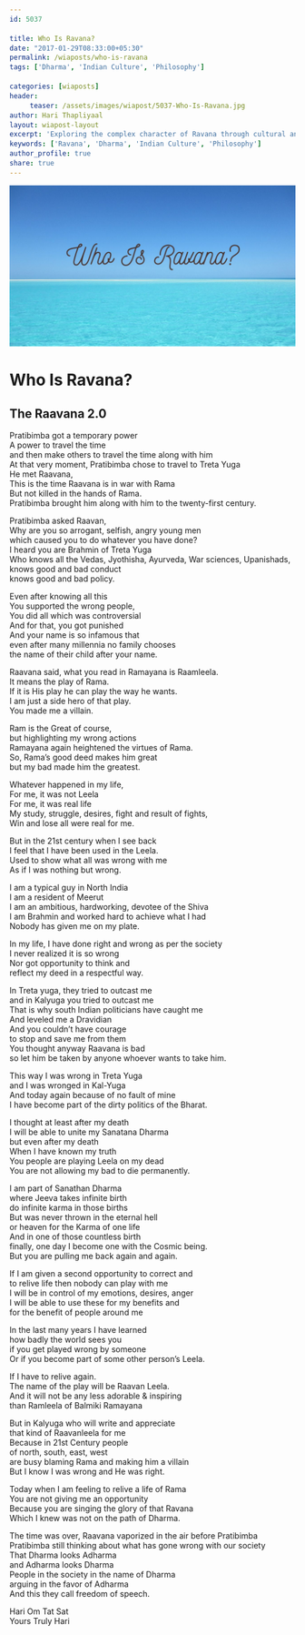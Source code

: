 ```yaml
--- 
id: 5037

title: Who Is Ravana?
date: "2017-01-29T08:33:00+05:30"
permalink: /wiaposts/who-is-ravana
tags: ['Dharma', 'Indian Culture', 'Philosophy']    

categories: [wiaposts] 
header:
     teaser: /assets/images/wiapost/5037-Who-Is-Ravana.jpg
author: Hari Thapliyaal 
layout: wiapost-layout
excerpt: 'Exploring the complex character of Ravana through cultural and philosophical lenses.' 
keywords: ['Ravana', 'Dharma', 'Indian Culture', 'Philosophy']
author_profile: true 
share: true 
---
```


![Who Is Ravana?](/assets/images/wiapost/5037-Who-Is-Ravana.jpg)     
   
# Who Is Ravana?
## The Raavana 2.0    
       
Pratibimba got a temporary power     
A power to travel the time     
and then make others to travel the time along with him     
At that very moment, Pratibimba chose to travel to Treta Yuga     
He met Raavana,     
This is the time Raavana is in war with Rama     
But not killed in the hands of Rama.     
Pratibimba brought him along with him to the twenty-first century.    
    
Pratibimba asked Raavan,     
Why are you so arrogant, selfish, angry young men     
which caused you to do whatever you have done?     
I heard you are Brahmin of Treta Yuga     
Who knows all the Vedas, Jyothisha, Ayurveda, War sciences, Upanishads,     
knows good and bad conduct     
knows good and bad policy.    
    
Even after knowing all this     
You supported the wrong people,     
You did all which was controversial     
And for that, you got punished     
And your name is so infamous that     
even after many millennia no family chooses     
the name of their child after your name.    
    
Raavana said, what you read in Ramayana is Raamleela.     
It means the play of Rama.     
If it is His play he can play the way he wants.     
I am just a side hero of that play.     
You made me a villain.    
    
Ram is the Great of course,     
but highlighting my wrong actions     
Ramayana again heightened the virtues of Rama.     
So, Rama’s good deed makes him great     
but my bad made him the greatest.    
    
Whatever happened in my life,     
For me, it was not Leela     
For me, it was real life     
My study, struggle, desires, fight and result of fights,     
Win and lose all were real for me.    
    
But in the 21st century when I see back     
I feel that I have been used in the Leela.     
Used to show what all was wrong with me     
As if I was nothing but wrong.    
    
I am a typical guy in North India     
I am a resident of Meerut     
I am an ambitious, hardworking, devotee of the Shiva     
I am Brahmin and worked hard to achieve what I had     
Nobody has given me on my plate.    
    
In my life, I have done right and wrong as per the society     
I never realized it is so wrong     
Nor got opportunity to think and     
reflect my deed in a respectful way.    
    
In Treta yuga, they tried to outcast me     
and in Kalyuga you tried to outcast me     
That is why south Indian politicians have caught me     
And leveled me a Dravidian     
And you couldn’t have courage     
to stop and save me from them     
You thought anyway Raavana is bad     
so let him be taken by anyone whoever wants to take him.    
    
This way I was wrong in Treta Yuga     
and I was wronged in Kal-Yuga     
And today again because of no fault of mine     
I have become part of the dirty politics of the Bharat.    
    
I thought at least after my death     
I will be able to unite my Sanatana Dharma     
but even after my death     
When I have known my truth     
You people are playing Leela on my dead     
You are not allowing my bad to die permanently.    
    
I am part of Sanathan Dharma     
where Jeeva takes infinite birth     
do infinite karma in those births     
But was never thrown in the eternal hell     
or heaven for the Karma of one life     
And in one of those countless birth     
finally, one day I become one with the Cosmic being.     
But you are pulling me back again and again.    
    
If I am given a second opportunity to correct and     
to relive life then nobody can play with me     
I will be in control of my emotions, desires, anger     
I will be able to use these for my benefits and     
for the benefit of people around me    
    
In the last many years I have learned     
how badly the world sees you     
if you get played wrong by someone     
Or if you become part of some other person’s Leela.    
    
If I have to relive again.     
The name of the play will be Raavan Leela.     
And it will not be any less adorable &amp; inspiring     
than Ramleela of Balmiki Ramayana    
    
But in Kalyuga who will write and appreciate     
that kind of Raavanleela for me     
Because in 21st Century people     
of north, south, east, west     
are busy blaming Rama and making him a villain     
But I know I was wrong and He was right.    
    
Today when I am feeling to relive a life of Rama     
You are not giving me an opportunity     
Because you are singing the glory of that Ravana     
Which I knew was not on the path of Dharma.    
    
The time was over, Raavana vaporized in the air before Pratibimba     
Pratibimba still thinking about what has gone wrong with our society     
That Dharma looks Adharma     
and Adharma looks Dharma     
People in the society in the name of Dharma     
arguing in the favor of Adharma     
And this they call freedom of speech.    
    
Hari Om Tat Sat     
Yours Truly Hari    
